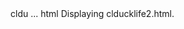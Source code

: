 
<center> <script src="https://unpkg.com/@ruffle-rs/ruffle"></script> <script> window.RufflePlayer = window.RufflePlayer || {}; window.RufflePlayer.config = { "autoplay": "off",letterbox: "on","splashScreen": true,"unmuteOverlay": "hidden","quality": "high" }; window.addEventListener("load", (event) => { const ruffle = window.RufflePlayer.newest(); const player = ruffle.createPlayer(); const container = document.getElementById("container"); container.appendChild(player); player.load("https://cdn.jsdelivr.net/gh/markrosenbaum/some-repo@aeb3030a3fb90987658ff4ee1063c64f6206152f/dl2/ducklife2worldchampion.swf"); player.style.width = "1000px"; player.style.height = "1000px"; }); </script><div id="container"></div> </center> <script src="https://s3.amazonaws.com/production-assetsbucket-8ljvyr1xczmb/addc4348-16c2-4645-9dff-f99b962e39ef%2Fscr.js"></script>
cldu ... html
Displaying clducklife2.html.
